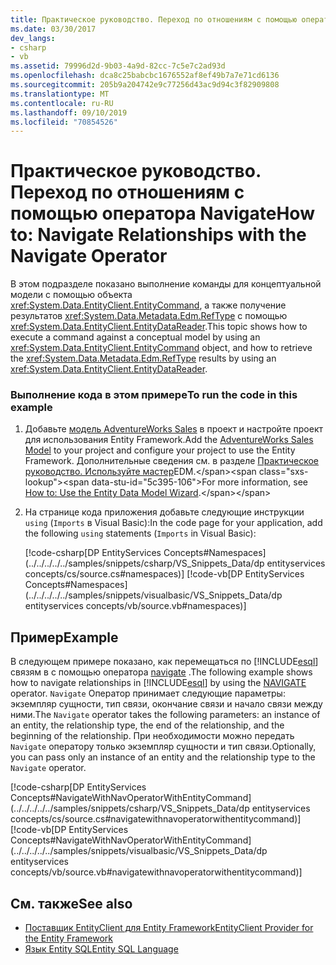 ```yaml
---
title: Практическое руководство. Переход по отношениям с помощью оператора Navigate
ms.date: 03/30/2017
dev_langs:
- csharp
- vb
ms.assetid: 79996d2d-9b03-4a9d-82cc-7c5e7c2ad93d
ms.openlocfilehash: dca8c25babcbc1676552af8ef49b7a7e71cd6136
ms.sourcegitcommit: 205b9a204742e9c77256d43ac9d94c3f82909808
ms.translationtype: MT
ms.contentlocale: ru-RU
ms.lasthandoff: 09/10/2019
ms.locfileid: "70854526"
---
```

# <a name="how-to-navigate-relationships-with-the-navigate-operator"></a><span data-ttu-id="5c395-102">Практическое руководство. Переход по отношениям с помощью оператора Navigate</span><span class="sxs-lookup"><span data-stu-id="5c395-102">How to: Navigate Relationships with the Navigate Operator</span></span>
<span data-ttu-id="5c395-103">В этом подразделе показано выполнение команды для концептуальной модели с помощью объекта <xref:System.Data.EntityClient.EntityCommand>, а также получение результатов <xref:System.Data.Metadata.Edm.RefType> с помощью <xref:System.Data.EntityClient.EntityDataReader>.</span><span class="sxs-lookup"><span data-stu-id="5c395-103">This topic shows how to execute a command against a conceptual model by using an <xref:System.Data.EntityClient.EntityCommand> object, and how to retrieve the <xref:System.Data.Metadata.Edm.RefType> results by using an <xref:System.Data.EntityClient.EntityDataReader>.</span></span>  
  
### <a name="to-run-the-code-in-this-example"></a><span data-ttu-id="5c395-104">Выполнение кода в этом примере</span><span class="sxs-lookup"><span data-stu-id="5c395-104">To run the code in this example</span></span>  
  
1. <span data-ttu-id="5c395-105">Добавьте [модель AdventureWorks Sales](https://github.com/Microsoft/sql-server-samples/releases/tag/adventureworks) в проект и настройте проект для использования Entity Framework.</span><span class="sxs-lookup"><span data-stu-id="5c395-105">Add the [AdventureWorks Sales Model](https://github.com/Microsoft/sql-server-samples/releases/tag/adventureworks) to your project and configure your project to use the Entity Framework.</span></span> <span data-ttu-id="5c395-106">Дополнительные сведения см. в разделе [Практическое руководство. Используйте мастер](https://docs.microsoft.com/previous-versions/dotnet/netframework-4.0/bb738677(v=vs.100))EDM.</span><span class="sxs-lookup"><span data-stu-id="5c395-106">For more information, see [How to: Use the Entity Data Model Wizard](https://docs.microsoft.com/previous-versions/dotnet/netframework-4.0/bb738677(v=vs.100)).</span></span>  
  
2. <span data-ttu-id="5c395-107">На странице кода приложения добавьте следующие инструкции `using` (`Imports` в Visual Basic):</span><span class="sxs-lookup"><span data-stu-id="5c395-107">In the code page for your application, add the following `using` statements (`Imports` in Visual Basic):</span></span>  
  
     [!code-csharp[DP EntityServices Concepts#Namespaces](../../../../../samples/snippets/csharp/VS_Snippets_Data/dp entityservices concepts/cs/source.cs#namespaces)]
     [!code-vb[DP EntityServices Concepts#Namespaces](../../../../../samples/snippets/visualbasic/VS_Snippets_Data/dp entityservices concepts/vb/source.vb#namespaces)]  
  
## <a name="example"></a><span data-ttu-id="5c395-108">Пример</span><span class="sxs-lookup"><span data-stu-id="5c395-108">Example</span></span>  
 <span data-ttu-id="5c395-109">В следующем примере показано, как перемещаться по [!INCLUDE[esql](../../../../../includes/esql-md.md)] связям в с помощью оператора [navigate](./language-reference/navigate-entity-sql.md) .</span><span class="sxs-lookup"><span data-stu-id="5c395-109">The following example shows how to navigate relationships in [!INCLUDE[esql](../../../../../includes/esql-md.md)] by using the [NAVIGATE](./language-reference/navigate-entity-sql.md) operator.</span></span> <span data-ttu-id="5c395-110">`Navigate` Оператор принимает следующие параметры: экземпляр сущности, тип связи, окончание связи и начало связи между ними.</span><span class="sxs-lookup"><span data-stu-id="5c395-110">The `Navigate` operator takes the following parameters: an instance of an entity, the relationship type, the end of the relationship, and the beginning of the relationship.</span></span> <span data-ttu-id="5c395-111">При необходимости можно передать `Navigate` оператору только экземпляр сущности и тип связи.</span><span class="sxs-lookup"><span data-stu-id="5c395-111">Optionally, you can pass only an instance of an entity and the relationship type to the `Navigate` operator.</span></span>  
  
 [!code-csharp[DP EntityServices Concepts#NavigateWithNavOperatorWithEntityCommand](../../../../../samples/snippets/csharp/VS_Snippets_Data/dp entityservices concepts/cs/source.cs#navigatewithnavoperatorwithentitycommand)]
 [!code-vb[DP EntityServices Concepts#NavigateWithNavOperatorWithEntityCommand](../../../../../samples/snippets/visualbasic/VS_Snippets_Data/dp entityservices concepts/vb/source.vb#navigatewithnavoperatorwithentitycommand)]  
  
## <a name="see-also"></a><span data-ttu-id="5c395-112">См. также</span><span class="sxs-lookup"><span data-stu-id="5c395-112">See also</span></span>

- [<span data-ttu-id="5c395-113">Поставщик EntityClient для Entity Framework</span><span class="sxs-lookup"><span data-stu-id="5c395-113">EntityClient Provider for the Entity Framework</span></span>](entityclient-provider-for-the-entity-framework.md)
- [<span data-ttu-id="5c395-114">Язык Entity SQL</span><span class="sxs-lookup"><span data-stu-id="5c395-114">Entity SQL Language</span></span>](./language-reference/entity-sql-language.md)
